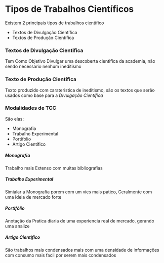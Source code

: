 # Tipos de Trabalhos Científicos
Existem 2 principais tipos de trabalhos científico 
- Textos de Divulgação Científica
- Textos de Produção Científica


### Textos de Divulgação Cientifica 

Tem Como Objetivo Divulgar uma descoberta cientifica da academia, não sendo
necessario nenhum ineditismo 

### Texto de Produção Científica

Texto produzido com carateristica de ineditismo, são os textos que serão
usados como base para a *Divulgação Científica*

### Modalidades de TCC 

São elas: 

- Monografia
- Trabalho Experimental
- Portifólio
- Artigo Cientifico 

##### Monografia

Trabalho mais Extenso com muitas bibliografias

##### Trabalho Experimental

Simialar a Monografia porem com um vies mais patico, Geralmente com uma ideia
de mercado forte

##### Portifólio

Anotação da Pratica diaria de uma experiencia real de mercado, gerando uma 
analize

##### Artigo Científico

São trabalhos mais condensados mais com uma densidade de informações com 
consumo mais facil por serem mais condensados

